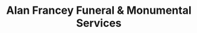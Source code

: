 ---
title: "Alan Francey Funeral & Monumental Services"
url: /ballymena/alan-francey-funeral-and-monumental-services/
shop: funeral directors
---
